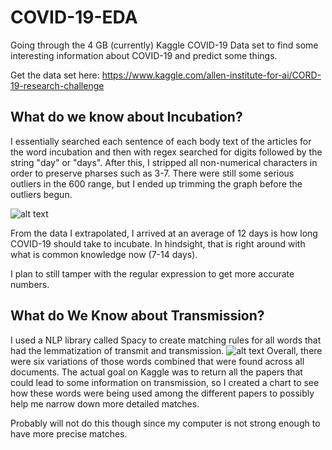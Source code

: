 # COVID-19-EDA
Going through the 4 GB (currently) Kaggle COVID-19 Data set to find some interesting information about COVID-19 and predict some things.

Get the data set here: https://www.kaggle.com/allen-institute-for-ai/CORD-19-research-challenge

## What do we know about Incubation?

I essentially searched each sentence of each body text of the articles for the word incubation and then with regex searched for digits followed by the string "day" or "days". After this, I stripped all non-numerical characters in order to preserve pharses such as 3-7. There were still some serious outliers in the 600 range, but I ended up trimming the graph before the outliers begun.

![alt text](https://github.com/jbofill10/COVID-19-EDA/blob/master/Charts/IncubHist.png)

From the data I extrapolated, I arrived at an average of 12 days is how long COVID-19 should take to incubate. In hindsight, that is right around with what is common knowledge now (7-14 days).  

I plan to still tamper with the regular expression to get more accurate numbers.

## What do We Know about Transmission?

I used a NLP library called Spacy to create matching rules for all words that had the lemmatization of transmit and transmission.
![alt text](https://github.com/jbofill10/COVID-19-EDA/blob/master/Charts/TransmissionFreq.png)
 Overall, there were six variations of those words combined that were found across all documents. The actual goal on Kaggle was to return all the papers that could lead to some information on transmission, so I created a chart to see how these words were being used among the different papers to possibly help me narrow down more detailed matches. 
 
Probably will not do this though since my computer is not strong enough to have more precise matches. 

